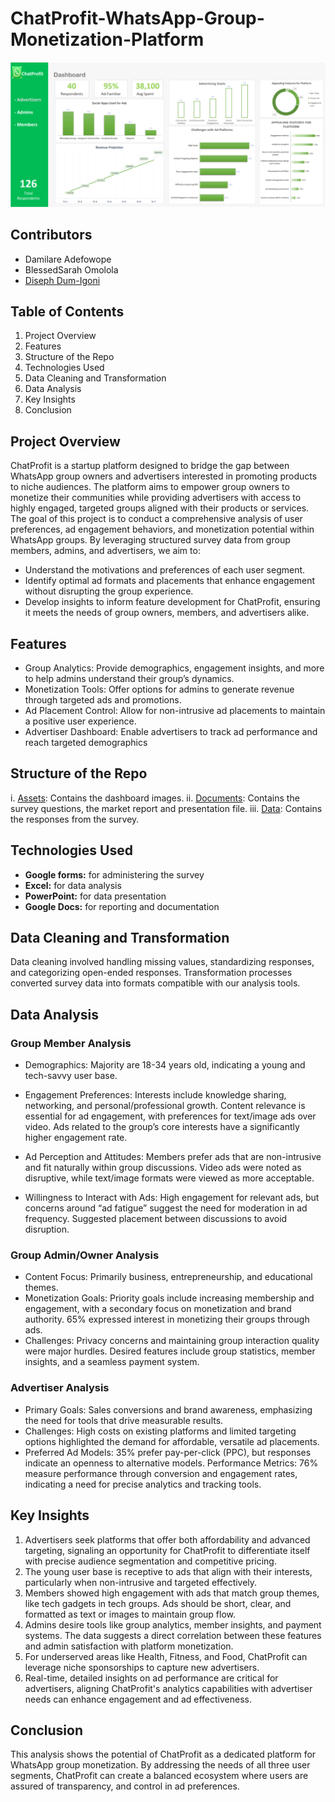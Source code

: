 # ChatProfit-WhatsApp-Group-Monetization-Platform

![image](/assets/Chatprofit_Dashboard.png)

## Contributors
- Damilare Adefowope
- BlessedSarah Omolola
- [Diseph Dum-Igoni](https://github.com/disephD)

## Table of Contents
1. Project Overview
2. Features
3. Structure of the Repo
4. Technologies Used
5. Data Cleaning and Transformation
6. Data Analysis
7. Key Insights
8. Conclusion

## Project Overview
ChatProfit is a startup platform designed to bridge the gap between WhatsApp group owners and advertisers interested in promoting products to niche audiences. The platform aims to empower group owners to monetize their communities while providing advertisers with access to highly engaged, targeted groups aligned with their products or services.
The goal of this project is to conduct a comprehensive analysis of user preferences, ad engagement behaviors, and monetization potential within WhatsApp groups. By leveraging structured survey data from group members, admins, and advertisers, we aim to:
- Understand the motivations and preferences of each user segment.
- Identify optimal ad formats and placements that enhance engagement without disrupting the group experience.
- Develop insights to inform feature development for ChatProfit, ensuring it meets the needs of group owners, members, and advertisers alike.

## Features
- Group Analytics: Provide demographics, engagement insights, and more to help admins understand their group’s dynamics.
- Monetization Tools: Offer options for admins to generate revenue through targeted ads and promotions.
- Ad Placement Control: Allow for non-intrusive ad placements to maintain a positive user experience.
- Advertiser Dashboard: Enable advertisers to track ad performance and reach targeted demographics

## Structure of the Repo
i. [Assets](/assets): Contains the dashboard images.
ii. [Documents](/documents): Contains the survey questions, the market report and presentation file.
iii. [Data](/data): Contains the responses from the survey.

## Technologies Used
- **Google forms:** for administering the survey
- **Excel:**  for data analysis
- **PowerPoint:** for data presentation
- **Google Docs:** for reporting and documentation

## Data Cleaning and Transformation
Data cleaning involved handling missing values, standardizing responses, and categorizing open-ended responses. Transformation processes converted survey data into formats compatible with our analysis tools.

## Data Analysis
### Group Member Analysis
- Demographics: Majority are 18-34 years old, indicating a young and tech-savvy user base.
- Engagement Preferences:
  Interests include knowledge sharing, networking, and personal/professional growth.
  Content relevance is essential for ad engagement, with preferences for text/image ads over video.
  Ads related to the group’s core interests have a significantly higher engagement rate.

- Ad Perception and Attitudes:
  Members prefer ads that are non-intrusive and fit naturally within group discussions.
  Video ads were noted as disruptive, while text/image formats were viewed as more acceptable.

- Willingness to Interact with Ads:
  High engagement for relevant ads, but concerns around “ad fatigue” suggest the need for moderation in ad frequency.
  Suggested placement between discussions to avoid disruption.

### Group Admin/Owner Analysis
- Content Focus: Primarily business, entrepreneurship, and educational themes.
- Monetization Goals:
  Priority goals include increasing membership and engagement, with a secondary focus on monetization and brand authority.
  65% expressed interest in monetizing their groups through ads.
- Challenges:
  Privacy concerns and maintaining group interaction quality were major hurdles.
  Desired features include group statistics, member insights, and a seamless payment system.

### Advertiser Analysis
- Primary Goals: Sales conversions and brand awareness, emphasizing the need for tools that drive measurable results.
- Challenges: High costs on existing platforms and limited targeting options highlighted the demand for affordable, versatile ad placements.
- Preferred Ad Models: 35% prefer pay-per-click (PPC), but responses indicate an openness to alternative models.
Performance Metrics: 76% measure performance through conversion and engagement rates, indicating a need for precise analytics and tracking tools.

## Key Insights
1. Advertisers seek platforms that offer both affordability and advanced targeting, signaling an opportunity for ChatProfit to differentiate itself with precise audience segmentation and competitive pricing.
2. The young user base is receptive to ads that align with their interests, particularly when non-intrusive and targeted effectively.
3. Members showed high engagement with ads that match group themes, like tech gadgets in tech groups. Ads should be short, clear, and formatted as text or images to maintain group flow.
4. Admins desire tools like group analytics, member insights, and payment systems. The data suggests a direct correlation between these features and admin satisfaction with platform monetization.
5. For underserved areas like Health, Fitness, and Food, ChatProfit can leverage niche sponsorships to capture new advertisers.
6. Real-time, detailed insights on ad performance are critical for advertisers, aligning ChatProfit's analytics capabilities with advertiser needs can enhance engagement and ad effectiveness.

## Conclusion
This analysis shows the potential of ChatProfit as a dedicated platform for WhatsApp group monetization. By addressing the needs of all three user segments, ChatProfit can create a balanced ecosystem where users are assured of transparency, and control in ad preferences. 
